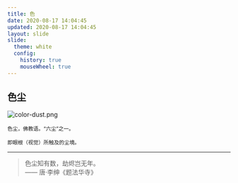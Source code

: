 ```yaml
---
title: 色
date: 2020-08-17 14:04:45
updated: 2020-08-17 14:04:45
layout: slide
slide:
  theme: white
  config:
    history: true
    mouseWheel: true
---
```


## 色尘

![color-dust.png](https://i.loli.net/2020/08/17/jiZetba9TlRHWB3.png)

<small>
色尘，佛教语。“六尘”之一。

即眼根（视觉）所触及的尘境。
</small>

---

> 色尘知有数，劫烬岂无年。  
> —— 唐·李绅《题法华寺》
